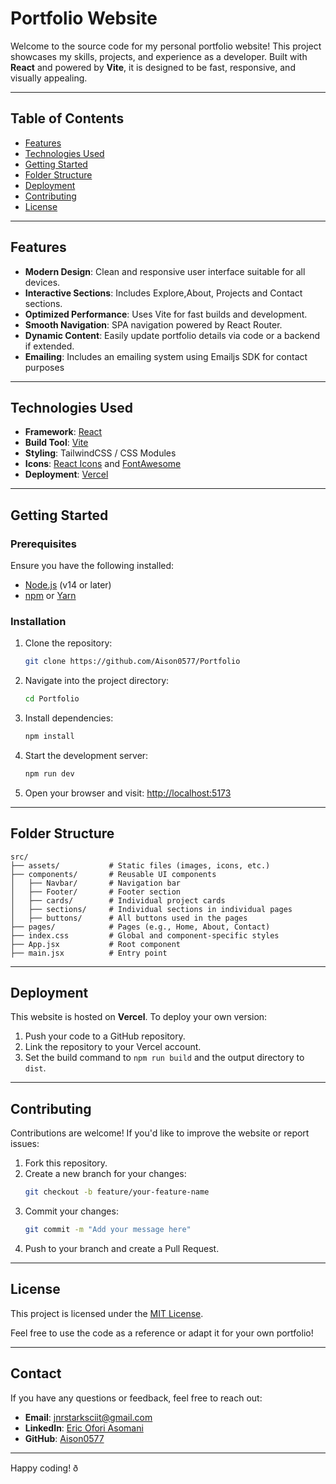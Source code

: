 # **Portfolio Website**  

Welcome to the source code for my personal portfolio website! This project showcases my skills, projects, and experience as a developer. Built with **React** and powered by **Vite**, it is designed to be fast, responsive, and visually appealing.  

---

## **Table of Contents**  
- [Features](#features)  
- [Technologies Used](#technologies-used)  
- [Getting Started](#getting-started)  
- [Folder Structure](#folder-structure)  
- [Deployment](#deployment)  
- [Contributing](#contributing)  
- [License](#license)  

---

## **Features**  
- **Modern Design**: Clean and responsive user interface suitable for all devices.  
- **Interactive Sections**: Includes Explore,About, Projects and Contact sections.  
- **Optimized Performance**: Uses Vite for fast builds and development.  
- **Smooth Navigation**: SPA navigation powered by React Router.  
- **Dynamic Content**: Easily update portfolio details via code or a backend if extended.  
- **Emailing**: Includes an emailing system using Emailjs SDK for contact purposes 
---

## **Technologies Used**  
- **Framework**: [React](https://reactjs.org/) 
- **Build Tool**: [Vite](https://vitejs.dev/)  
- **Styling**: TailwindCSS / CSS Modules
- **Icons**: [React Icons](https://react-icons.github.io/react-icons/) and [FontAwesome](https://fontawesome.com)
- **Deployment**: [Vercel](https://vercel.com/)  

---

## **Getting Started**  

### **Prerequisites**  
Ensure you have the following installed:  
- [Node.js](https://nodejs.org/) (v14 or later)  
- [npm](https://www.npmjs.com/) or [Yarn](https://yarnpkg.com/)  

### **Installation**  
1. Clone the repository:  
   ```bash
   git clone https://github.com/Aison0577/Portfolio
   ```  
2. Navigate into the project directory:  
   ```bash
   cd Portfolio
   ```  
3. Install dependencies:  
   ```bash
   npm install
   ```  
4. Start the development server:  
   ```bash
   npm run dev
   ```  
5. Open your browser and visit: [http://localhost:5173](http://localhost:5173)  

---

## **Folder Structure**  
```plaintext
src/
├── assets/           # Static files (images, icons, etc.)
├── components/       # Reusable UI components
│   ├── Navbar/       # Navigation bar
│   ├── Footer/       # Footer section
│   ├── cards/        # Individual project cards
│   ├── sections/     # Individual sections in individual pages
│   ├── buttons/      # All buttons used in the pages
├── pages/            # Pages (e.g., Home, About, Contact)
├── index.css         # Global and component-specific styles
├── App.jsx           # Root component
├── main.jsx          # Entry point
```  

---

## **Deployment**  
This website is hosted on **Vercel**. To deploy your own version:  
1. Push your code to a GitHub repository.  
2. Link the repository to your Vercel account.  
3. Set the build command to `npm run build` and the output directory to `dist`.  

---

## **Contributing**  
Contributions are welcome! If you'd like to improve the website or report issues:  
1. Fork this repository.  
2. Create a new branch for your changes:  
   ```bash
   git checkout -b feature/your-feature-name
   ```  
3. Commit your changes:  
   ```bash
   git commit -m "Add your message here"
   ```  
4. Push to your branch and create a Pull Request.  

---

## **License**  
This project is licensed under the [MIT License](LICENSE).  

Feel free to use the code as a reference or adapt it for your own portfolio!  

---

## **Contact**  
If you have any questions or feedback, feel free to reach out:  
- **Email**: [jnrstarksciit@gmail.com](mailto:jnrstarksciit@gmail.com)  
- **LinkedIn**: [Eric Ofori Asomani](https://linkedin.com/in/eric-ofori-4a019132b)
- **GitHub**: [Aison0577](https://github.com/Aison0577)  

---  

Happy coding! ð
